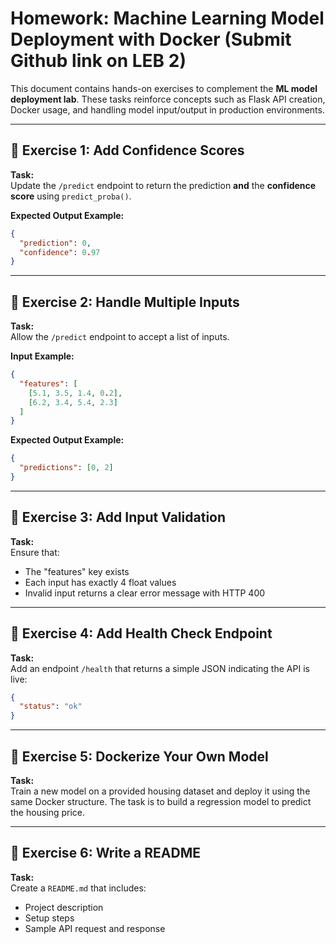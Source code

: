 # Homework: Machine Learning Model Deployment with Docker (Submit Github link on LEB 2)

This document contains hands-on exercises to complement the **ML model deployment lab**. These tasks reinforce concepts such as Flask API creation, Docker usage, and handling model input/output in production environments.

---

## 🔹 Exercise 1: Add Confidence Scores

**Task:**  
Update the `/predict` endpoint to return the prediction **and** the **confidence score** using `predict_proba()`.

**Expected Output Example:**

```json
{
  "prediction": 0,
  "confidence": 0.97
}
```

---

## 🔹 Exercise 2: Handle Multiple Inputs

**Task:**  
Allow the `/predict` endpoint to accept a list of inputs.

**Input Example:**

```json
{
  "features": [
    [5.1, 3.5, 1.4, 0.2],
    [6.2, 3.4, 5.4, 2.3]
  ]
}
```

**Expected Output Example:**

```json
{
  "predictions": [0, 2]
}
```

---

## 🔹 Exercise 3: Add Input Validation

**Task:**  
Ensure that:
- The "features" key exists
- Each input has exactly 4 float values
- Invalid input returns a clear error message with HTTP 400

---

## 🔹 Exercise 4: Add Health Check Endpoint

**Task:**  
Add an endpoint `/health` that returns a simple JSON indicating the API is live:

```json
{
  "status": "ok"
}
```

---

## 🔹 Exercise 5: Dockerize Your Own Model

**Task:**  
Train a new model on a provided housing dataset and deploy it using the same Docker structure. The task is to build a regression model to predict the housing price.


---

## 🔹 Exercise 6: Write a README

**Task:**  
Create a `README.md` that includes:
- Project description
- Setup steps
- Sample API request and response
